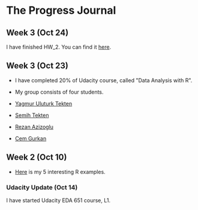 # The Progress Journal

## Week 3 (Oct 24)

I have finished HW_2. You can find it [here](files/laborsupply.html).

## Week 3 (Oct 23)
+ I have completed 20% of Udacity course, called "Data Analysis with R".
+ My group consists of four students.

+ [Yagmur Uluturk Tekten](https://mef-bda503.github.io/pj-uluturktekteny/)
+ [Semih Tekten](https://mef-bda503.github.io/pj-tektens/)
+ [Rezan Azizoglu](https://mef-bda503.github.io/pj-rezan/)
+ [Cem Gurkan](https://mef-bda503.github.io/pj-gurkanc/)

## Week 2 (Oct 10)

+ [Here](files/uluturktekteny_homework_1.html) is my 5 interesting R examples.

### Udacity Update (Oct 14)
I have started Udacity EDA 651 course, L1. 